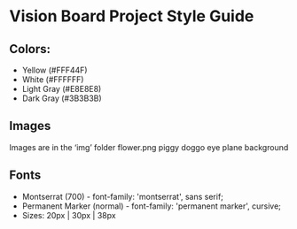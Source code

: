 # Vision Board Project Style Guide

## Colors:
- Yellow (#FFF44F)
- White (#FFFFFF)
- Light Gray (#E8E8E8) 
- Dark Gray (#3B3B3B)

## Images
Images are in the ‘img’ folder
flower.png
piggy
doggo
eye
plane
background

## Fonts
- Montserrat (700) - font-family: 'montserrat', sans serif;
- Permanent Marker (normal) - font-family: 'permanent marker', cursive;
- Sizes: 20px | 30px | 38px

